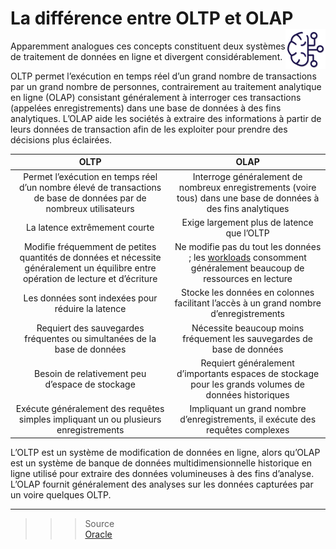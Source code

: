 # **La différence entre OLTP et OLAP** <a href="../../"><img src="../../assets/bi.svg" alt="Business intelligence" align="right" height="64px"></a>
Apparemment analogues ces concepts constituent deux systèmes de traitement de données en ligne et divergent considérablement.

OLTP permet l’exécution en temps réel d’un grand nombre de transactions par un grand nombre de personnes, contrairement au traitement analytique en ligne (OLAP) consistant généralement à interroger ces transactions (appelées enregistrements) dans une base de données à des fins analytiques. L’OLAP aide les sociétés à extraire des informations à partir de leurs données de transaction afin de les exploiter pour prendre des décisions plus éclairées.

OLTP | OLAP
:-:|:-:
Permet l’exécution en temps réel d’un nombre élevé de transactions de base de données par de nombreux utilisateurs | Interroge généralement de nombreux enregistrements (voire tous) dans une base de données à des fins analytiques
La latence extrêmement courte | Exige largement plus de latence que l’OLTP
Modifie fréquemment de petites quantités de données et nécessite généralement un équilibre entre opération de lecture et d’écriture | Ne modifie pas du tout les données ; les [workloads](workload) consomment généralement beaucoup de ressources en lecture
Les données sont indexées pour réduire la latence | Stocke les données en colonnes facilitant l’accès à un grand nombre d’enregistrements
Requiert des sauvegardes fréquentes ou simultanées de la base de données | Nécessite beaucoup moins fréquement les sauvegardes de base de données
Besoin de relativement peu d’espace de stockage | Requiert généralement d’importants espaces de stockage pour les grands volumes de données historiques
Exécute généralement des requêtes simples impliquant un ou plusieurs enregistrements | Impliquant un grand nombre d’enregistrements, il exécute des requêtes complexes

L’OLTP est un système de modification de données en ligne, alors qu’OLAP est un système de banque de données multidimensionnelle historique en ligne utilisé pour extraire des données volumineuses à des fins d’analyse. L’OLAP fournit généralement des analyses sur les données capturées par un voire quelques OLTP.
___
>>> Source  
[Oracle](https://www.oracle.com/fr/database/what-is-oltp/)